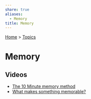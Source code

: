 ```yaml
---  
share: true  
aliases:  
  - Memory  
title: Memory  
---  
```

[Home](../index.md) > [Topics](./index.md)  
# Memory  
## Videos  
- [The 10 Minute memory method](../videos/the-10-minute-memory-method.md)  
- [What makes something memorable?](../videos/What%20makes%20something%20memorable.md)  
